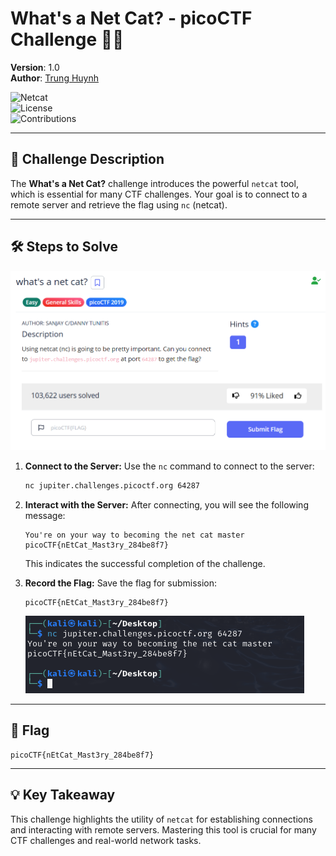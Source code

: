 # What's a Net Cat? - picoCTF Challenge 🚀🐱

**Version**: 1.0  
**Author**: [Trung Huynh](https://www.linkedin.com/in/trung-huynh-chi-pc01/)  

![Netcat](https://img.shields.io/badge/Tool-Netcat-blue?style=for-the-badge&logo=linux&logoColor=white)  
![License](https://img.shields.io/badge/License-MIT-green?style=for-the-badge&logo=open-source-initiative&logoColor=white)  
![Contributions](https://img.shields.io/badge/Contributions-Welcome-orange?style=for-the-badge&logo=github&logoColor=white)  

---

## 📜 Challenge Description
The **What's a Net Cat?** challenge introduces the powerful `netcat` tool, which is essential for many CTF challenges.
Your goal is to connect to a remote server and retrieve the flag using `nc` (netcat).

---

## 🛠️ Steps to Solve
![Local Image](img/what's_a_net_cat/h1.png "Local Image")

1. **Connect to the Server:**
   Use the `nc` command to connect to the server:
   ```bash
   nc jupiter.challenges.picoctf.org 64287
   ```

2. **Interact with the Server:**
   After connecting, you will see the following message:
   ```
   You're on your way to becoming the net cat master
   picoCTF{nEtCat_Mast3ry_284be8f7}
   ```
   This indicates the successful completion of the challenge.

3. **Record the Flag:**
   Save the flag for submission:
   ```
   picoCTF{nEtCat_Mast3ry_284be8f7}
   ```
    ![Local Image](img/what's_a_net_cat/h2.png "Local Image")
---

## 🎯 Flag
```
picoCTF{nEtCat_Mast3ry_284be8f7}
```

---

## 💡 Key Takeaway
This challenge highlights the utility of `netcat` for establishing connections and interacting with remote servers. Mastering this tool is crucial for many CTF challenges and real-world network tasks.

